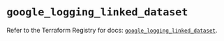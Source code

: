# `google_logging_linked_dataset`

Refer to the Terraform Registry for docs: [`google_logging_linked_dataset`](https://registry.terraform.io/providers/hashicorp/google/6.34.1/docs/resources/logging_linked_dataset).
